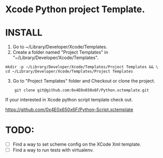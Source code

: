 Xcode Python project Template.
=============================================

# INSTALL

1. Go to ~/Library/Developer/Xcode/Templates.
2. Create a folder named "Project Templates" in "~/Library/Developer/Xcode/Templates".

```
mkdir -p ~/Library/Developer/Xcode/Templates/Project Templates && \
cd ~/Library/Developer/Xcode/Templates/Project Templates 
```

3. Go to "Project Templates" folder and Checkout or clone the project.

```
	git clone git@github.com:0x4E0x650x6F/Python.xctemplate.git
```

If your interested in Xcode python script template check out.  

https://github.com/0x4E0x650x6F/Python-Script.xctemplate

# TODO:
- [ ]  Find a way to set scheme config on the XCode Xml template.
- [ ]  Find a way to run tests with virtualenv.
